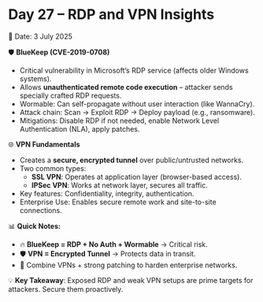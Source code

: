 # Day 27 – RDP and VPN Insights  
📅 Date: 3 July 2025  

🛡️ **BlueKeep (CVE-2019-0708)**  
- Critical vulnerability in Microsoft’s RDP service (affects older Windows systems).  
- Allows **unauthenticated remote code execution** – attacker sends specially crafted RDP requests.  
- Wormable: Can self-propagate without user interaction (like WannaCry).  
- Attack chain: Scan → Exploit RDP → Deploy payload (e.g., ransomware).  
- Mitigations: Disable RDP if not needed, enable Network Level Authentication (NLA), apply patches.  

🌐 **VPN Fundamentals**  
- Creates a **secure, encrypted tunnel** over public/untrusted networks.  
- Two common types:  
  - **SSL VPN**: Operates at application layer (browser-based access).  
  - **IPSec VPN**: Works at network layer, secures all traffic.  
- Key features: Confidentiality, integrity, authentication.  
- Enterprise Use: Enables secure remote work and site-to-site connections.  

📊 **Quick Notes:**  
- 🔥 **BlueKeep = RDP + No Auth + Wormable** → Critical risk.  
- 🛡️ **VPN = Encrypted Tunnel** → Protects data in transit.  
- 🏢 Combine VPNs + strong patching to harden enterprise networks.  

💡 **Key Takeaway**: Exposed RDP and weak VPN setups are prime targets for attackers. Secure them proactively.  
